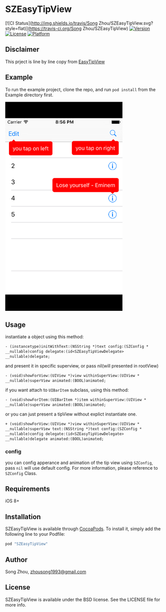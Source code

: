 # SZEasyTipView

[![CI Status](http://img.shields.io/travis/Song Zhou/SZEasyTipView.svg?style=flat)](https://travis-ci.org/Song Zhou/SZEasyTipView)
[![Version](https://img.shields.io/cocoapods/v/SZEasyTipView.svg?style=flat)](http://cocoapods.org/pods/SZEasyTipView)
[![License](https://img.shields.io/cocoapods/l/SZEasyTipView.svg?style=flat)](http://cocoapods.org/pods/SZEasyTipView)
[![Platform](https://img.shields.io/cocoapods/p/SZEasyTipView.svg?style=flat)](http://cocoapods.org/pods/SZEasyTipView)

## Disclaimer
This prject is line by line copy from [EasyTipView](https://github.com/teodorpatras/EasyTipView)
## Example

To run the example project, clone the repo, and run `pod install` from the Example directory first.

![main_screen](screenshots/main.png)

## Usage
instantiate a object using this method:

```objc
- (instancetype)initWithText:(NSString *)text config:(SZConfig * __nullable)config delegate:(id<SZEasyTipViewDelegate> __nullable)delegate;

```

and present it in specific superview, or pass nil(will presented in rootView)

```objc
- (void)showForView:(UIView *)view withinSuperView:(UIView * __nullable)superView animated:(BOOL)animated;
```

if you want attach to `UIBarItem` subclass, using this method:

```objc
- (void)showForItem:(UIBarItem *)item withinSuperView:(UIView * __nullable)superView animated:(BOOL)animated;
```
or you can just present a tipView without explict instantiate one.

```objc
+ (void)showForView:(UIView *)view withinSuperView:(UIView * __nullable)superView text:(NSString *)text config:(SZConfig * __nullable)config delegate:(id<SZEasyTipViewDelegate> __nullable)delegate animated:(BOOL)animated;
```

### config
you can config apperance and animation of the tip view using `SZConfig`, pass `nil` will use default config. For more information, please reference to `SZConfig` Class.

## Requirements

iOS 8+

## Installation

SZEasyTipView is available through [CocoaPods](http://cocoapods.org). To install
it, simply add the following line to your Podfile:

```ruby
pod "SZEasyTipView"
```

## Author

Song Zhou, zhousong1993@gmail.com

## License

SZEasyTipView is available under the BSD license. See the LICENSE file for more info.
